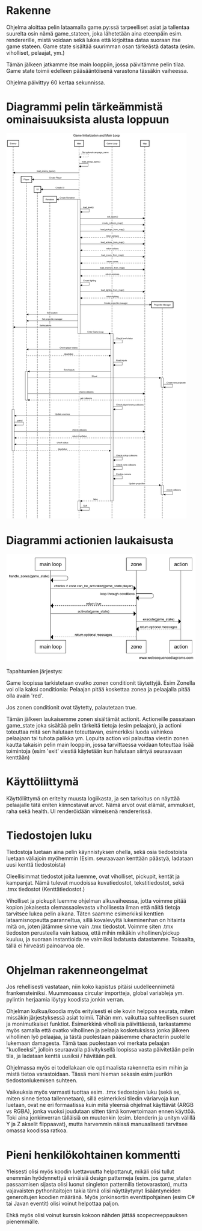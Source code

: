 # Rakenne

Ohjelma aloittaa pelin lataamalla game.py:ssä tarpeelliset asiat ja tallentaa suurelta osin nämä game_stateen, joka lähetetään aina eteenpäin esim. rendererille, mistä voidaan sekä lukea että kirjoittaa dataa suoraan itse game stateen. Game state sisältää suurimman osan tärkeästä datasta (esim. viholliset, pelaajat, ym.)

Tämän jälkeen jatkamme itse main looppiin, jossa päivitämme pelin tilaa. Game state toimii edelleen pääsääntöisenä varastona tässäkin vaiheessa.

Ohjelma päivittyy 60 kertaa sekunnissa.

# Diagrammi pelin tärkeämmistä ominaisuuksista alusta loppuun

![Sekvenssi](https://github.com/Janitus/Ohjelmistotekniikka/blob/main/Aarreluola/dokumentaatio/sequencediagram.png)

# Diagrammi actionien laukaisusta

![Sekvenssi2](https://github.com/Janitus/Ohjelmistotekniikka/blob/main/Aarreluola/dokumentaatio/zone-action.png)

Tapahtumien järjestys:

Game loopissa tarkistetaan ovatko zonen conditionit täytettyjä. Esim Zonella voi olla kaksi conditionia: Pelaajan pitää koskettaa zonea ja pelaajalla pitää olla avain 'red'.

Jos zonen conditionit ovat täytetty, palautetaan true.

Tämän jälkeen laukaisemme zonen sisältämät actionit. Actioneille passataan game_state joka sisältää pelin tärkeitä tietoja (esim pelaajan), ja actioni toteuttaa mitä sen halutaan toteuttavan, esimerkiksi luoda vahinkoa pelaajaan tai tuhota palikka ym. Lopulta action voi palauttaa viestin zonen kautta takaisin pelin main looppiin, jossa tarvittaessa voidaan toteuttaa lisää toimintoja (esim 'exit' viestiä käytetään kun halutaan siirtyä seuraavaan kenttään)

# Käyttöliittymä

Käyttöliittymä on eritelty muusta logiikasta, ja sen tarkoitus on näyttää pelaajalle tätä eniten kiinnostavat arvot. Nämä arvot ovat elämät, ammukset, raha sekä health. UI renderöidään viimeisenä rendererissä.


# Tiedostojen luku

Tiedostoja luetaan aina pelin käynnistyksen ohella, sekä osia tiedostoista luetaan väliajoin myöhemmin (Esim. seuraavaan kenttään päästyä, ladataan uusi kenttä tiedostoista)

Oleellisimmat tiedostot joita luemme, ovat viholliset, pickupit, kentät ja kampanjat. Nämä tulevat muodoissa kuvatiedostot, tekstitiedostot, sekä .tmx tiedostot (Kenttätiedostot.)

Viholliset ja pickupit luemme ohjelman alkuvaiheessa, jotta voimme pitää kopion jokaisesta olemassaolevasta vihollisesta ilman että näitä tietoja tarvitsee lukea pelin aikana. Täten saamme esimerkiksi kenttien lataamisnopeutta paranneltua, sillä kovalevyltä lukeminenhan on hitainta mitä on, joten jätämme sinne vain .tmx tiedostot. Voimme siten .tmx tiedoston perusteella vain katsoa, että mihin mikäkin vihollinen/pickup kuuluu, ja suoraan instantioida ne valmiiksi ladatusta datastamme. Toisaalta, tällä ei hirveästi painoarvoa ole.


# Ohjelman rakenneongelmat

Jos rehellisesti vastataan, niin koko kapistus pitäisi uudelleennimetä frankensteiniksi. Muummoassa circular importteja, global variableja ym. pylintin herjaamia löytyy koodista jonkin verran.

Ohjelman kulkua/koodia myös erityisesti ei ole kovin helppoa seurata, miten missäkin järjestyksessä asiat toimii. Tähän mm. vaikuttaa suhteellisen suuret ja monimutkaiset funktiot.
    Esimerkkinä vihollisia päivittäessä, tarkastamme myös samalla että ovatko vihollinen ja pelaaja kosketuksissa jonka jälkeen vihollinen lyö pelaajaa, ja tästä puolestaan pääsemme characterin puolelle lukemaan damagesta. Tämä taas puolestaan voi merkata pelaajan "kuolleeksi", jolloin seuraavalla päivityksellä loopissa vasta päivitetään pelin tila, ja ladataan kenttä uusiksi / hävitään peli.

Ohjelmassa myös ei todellakaan ole optimaalista rakennetta esim mihin ja mistä tietoa varastoidaan. Tässä meni hieman sekasin esim juurikin tiedostonlukemisen suhteen.

Vaikeuksia myös varmasti tuottaa esim. .tmx tiedostojen luku (sekä se, miten sinne tietoa tallennetaan), sillä esimerkiksi tiledin väriarvoja kun luetaan, ovat ne eri formaatissa kuin mitä yleensä ohjelmat käyttävät (ARGB vs RGBA), jonka vuoksi joudutaan sitten tämä konvertoimaan ennen käyttöä. Toki aina jonkinverran tälläisiä on muutenkin (esim. blenderin ja unityn välillä Y ja Z akselit flippaavat), mutta harvemmin näissä manuaalisesti tarvitsee omassa koodissa ratkoa.


# Pieni henkilökohtainen kommentti

Yleisesti olisi myös koodin luettavuutta helpottanut, mikäli olisi tullut enemmän hyödynnettyä erinäisiä design patterneja (esim. jos game_staten passaamisen sijasta olisi luonut singleton patternilla tietovaraston), mutta vajavaisten pythonitaitojen takia tämä olisi näyttäytynyt lisääntyneiden generoitujen koodien määränä. Myös jonkinsortin eventtipohjainen (esim C# tai Javan eventit) olisi voinut helpottaa paljon.

Ehkä myös olisi voinut kurssin kokoon nähden jättää scopecreeppauksen pienemmälle.
